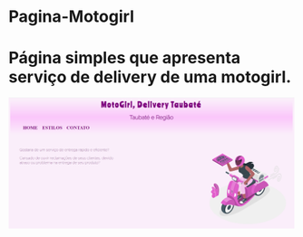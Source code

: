 # Pagina-Motogirl
 <h1>Página simples que apresenta serviço de delivery de uma motogirl.</h1>
 <img src='img/img.png'>   


